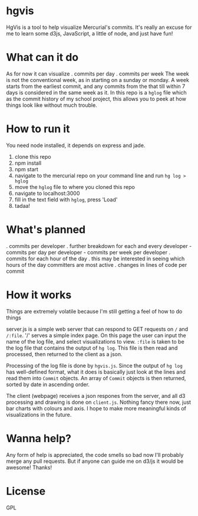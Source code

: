 hgvis
=====

HgVis is a tool to help visualize Mercurial's commits.
It's really an excuse for me to learn some d3js, JavaScript, a little of node, and just have fun!

# What can it do
As for now it can visualize
. commits per day
. commits per week
The week is not the conventional week, as in starting on a sunday or monday.
A week starts from the earliest commit, and any commits from the that till within 7 days
is considered in the same week as it.
In this repo is a `hglog` file which as the commit history of my school project, this allows you to peek at how things look like without much trouble.

# How to run it
You need node installed, it depends on express and jade.
1. clone this repo
2. npm install
3. npm start
4. navigate to the mercurial repo on your command line and run `hg log > hglog`
5. move the `hglog` file to where you cloned this repo 
6. navigate to localhost:3000
7. fill in the text field with `hglog`, press 'Load'
8. tadaa!

# What's planned
. commits per developer
. further breakdown for each and every developer
	- commits per day per developer
	- commits per week per developer
. commits for each hour of the day
	. this may be interested in seeing which hours of the day committers are most active
. changes in lines of code per commit

# How it works
Things are extremely volatile because I'm still getting a feel of how to do things

server.js is a simple web server that can respond to GET requests on `/` and `/:file`.
'/' serves a simple index page. On this page the user can input the name of the log file, and select visualizations to view.
`:file` is taken to be the log file that contains the output of `hg log`.
This file is then read and processed, then returned to the client as a json.

Processing of the log file is done by `hgvis.js`. Since the output of `hg log` has well-defined format, what it does is basically just look at the lines and read them into `Commit` objects. An array of `Commit` objects is then returned, sorted by date in ascending order.

The client (webpage) receives a json respones from the server, and all d3 processing and drawing is done on `client.js`. Nothing fancy there now, just bar charts with colours and axis. I hope to make more meaningful kinds of visualizations in the future.

# Wanna help?
Any form of help is appreciated, the code smells so bad now I'll probably merge any pull requests. But if anyone can guide me on d3/js it would be awesome! Thanks!

# License
GPL